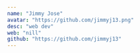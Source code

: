 ```yaml
---
name: "Jimmy Jose"
avatar: "https://github.com/jimmyj13.png"
desc: "web dev"
web: "nill"
github: "https://github.com/jimmyj13"
---
```

